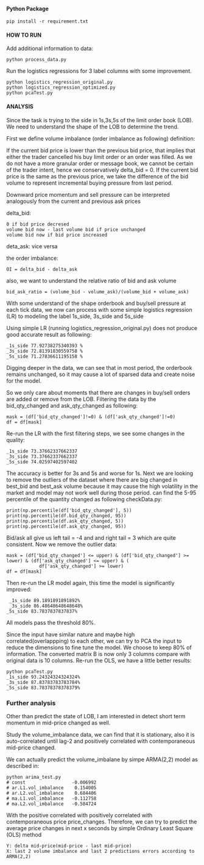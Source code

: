 
#### Python Package
    pip install -r requirement.txt

#### HOW TO RUN
Add additional information to data:
    
    python process_data.py

Run the logistics regressions for 3 label columns with some improvement.
    
    python logistics_regression_original.py
    python logistics_regression_optimized.py
    python pcaTest.py
    
#### ANALYSIS

Since the task is trying to the side in 1s,3s,5s of the limit order book (LOB).
We need to understand the shape of the LOB to determine the trend.

First we define volume imbalance (order imbalance as following) definition:

If the current bid price is lower than the previous bid price, that implies that either the trader cancelled his buy
limit order or an order was filled. As we do not have a more granular order
or message book, we cannot be certain of the trader intent, hence we conservatively
delta_bid = 0. If the current bid price is the same as the previous price, we take
the difference of the bid volume to represent incremental buying pressure from last period.

Downward price momentum and sell pressure can be interpreted analogously
from the current and previous ask prices

delta_bid:
  
    0 if bid price decresed
    volume bid now - last volume bid if price unchanged
    volume bid now if bid price increased

deta_ask: vice versa

the order imbalance:
    
    OI = delta_bid - delta_ask
   

also, we want to understand the relative ratio of bid and ask volume

    bid_ask_ratio = (volume_bid - volume_ask)/(volume_bid + volume_ask)    

With some understand of the shape orderbook and buy/sell pressure at each tick data, we now can process with some simple logistics regression (LR) to modeling the label 1s_side, 3s_side and 5s_side

Using simple LR (running logistics_regression_original.py) does not produce good accurate result as following:
    
    _1s_side 77.92738275340393 %
    _3s_side 72.81391830559758 %
    _5s_side 71.27836611195158 %

Digging deeper in the data, we can see that in most period, the orderbook remains unchanged, so it may cause a lot of sparsed data and create noise for the model.

So we only care about moments that there are changes in buy/sell orders are added or remove from the LOB. Filtering the data by the bid_qty_changed and ask_qty_changed as following:

    mask = (df['bid_qty_changed']!=0) & (df['ask_qty_changed']!=0)
    df = df[mask]
    
Re-run the LR with the first filtering steps, we see some changes in the quality:
    
    _1s_side 73.37662337662337
    _3s_side 73.37662337662337
    _5s_side 74.02597402597402

The accuracy is better for 3s and 5s and worse for 1s. Next we are looking to remove the outliers of the dataset where there are big changed in best_bid and best_ask volume because it may cause the high volatility in the market and model may not work well during those period. can find the 5-95 percentile of the quantity changed as following checkData.py:

    print(np.percentile(df['bid_qty_changed'], 5))
    print(np.percentile(df.bid_qty_changed, 95))
    print(np.percentile(df.ask_qty_changed, 5))
    print(np.percentile(df.ask_qty_changed, 95))
 
 Bid/ask all give us left tail =  -4 and and right tail = 3 which are quite consistent. Now we remove the outlier data:
 
    mask = (df['bid_qty_changed'] <= upper) & (df['bid_qty_changed'] >= lower) & (df['ask_qty_changed'] <= upper) & (
                df['ask_qty_changed'] >= lower)
    df = df[mask]
    
Then re-run the LR model again, this time the model is significantly improved:
    
     _1s_side 89.1891891891892%
     _3s_side 86.48648648648648%
    _5s_side 83.7837837837837%
    
All models pass the threshold 80%.

Since the input have similar nature and maybe high correlated(overlappping) to each other, we can try to PCA the input to reduce the dimensions to fine tune the model. We choose to keep 80% of information. The converted matrix B is now only 3 columns compare with original data is 10 columns. Re-run the OLS, we have a little better results:

    python pcaTest.py
    _1s_side 93.24324324324324%
    _3s_side 87.83783783783784%
    _5s_side 83.78378378378379%




### Further analysis


Other than predict the state of LOB, I am interested in detect short term momentum in mid-price changed as well.

Study the volume_imbalance data, we can find that it is stationary, also it is auto-correlated until lag-2 and positively correlated with contemporaneous mid-price
changed.

We can actually predict the volume_imbalane by simpe ARMA(2,2) model as described in:

    python arima_test.py
    # const                 -0.006992
    # ar.L1.vol_imbalance    0.154005
    # ar.L2.vol_imbalance    0.684406
    # ma.L1.vol_imbalance   -0.112758
    # ma.L2.vol_imbalance   -0.584724
    
With the positive correlated with positively correlated with contemporaneous price price_changes. Therefore, we can try  to predict the average price changes in next x seconds by simple Ordinary Least Square (OLS) method

    Y: delta mid-price(mid-price - last mid-price) 
    X: last 2 volume imbalance and last 2 predictions errors according to ARMA(2,2)

